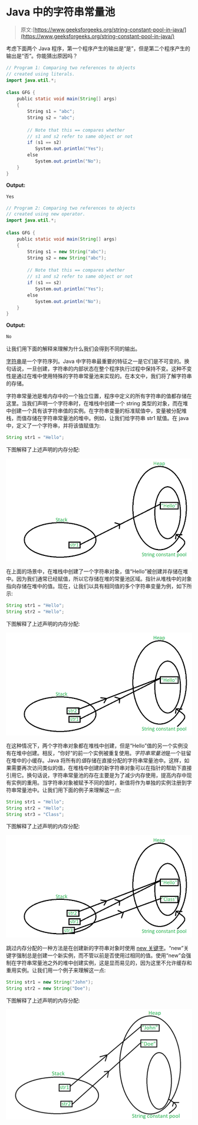 # Java 中的字符串常量池

> 原文:[https://www.geeksforgeeks.org/string-constant-pool-in-java/](https://www.geeksforgeeks.org/string-constant-pool-in-java/)

考虑下面两个 Java 程序，第一个程序产生的输出是“是”，但是第二个程序产生的输出是“否”。你能猜出原因吗？

```java
// Program 1: Comparing two references to objects
// created using literals.
import java.util.*;

class GFG {
    public static void main(String[] args)
    {
        String s1 = "abc";
        String s2 = "abc";

        // Note that this == compares whether
        // s1 and s2 refer to same object or not
        if (s1 == s2)
           System.out.println("Yes");
        else
           System.out.println("No");
    }
}
```

**Output:**

```java
Yes

```

```java
// Program 2: Comparing two references to objects
// created using new operator.
import java.util.*;

class GFG {
    public static void main(String[] args)
    {
        String s1 = new String("abc");
        String s2 = new String("abc");

        // Note that this == compares whether
        // s1 and s2 refer to same object or not
        if (s1 == s2)
           System.out.println("Yes");
        else
           System.out.println("No");
    }
}
```

**Output:**

```java
No

```

让我们用下面的解释来理解为什么我们会得到不同的输出。

[字符串](https://www.geeksforgeeks.org/string-class-in-java/)是一个字符序列。Java 中字符串最重要的特征之一是它们是不可变的。换句话说，一旦创建，字符串的内部状态在整个程序执行过程中保持不变。这种不变性是通过在堆中使用特殊的字符串常量池来实现的。在本文中，我们将了解字符串的存储。

字符串常量池是堆内存中的一个独立位置，程序中定义的所有字符串的值都存储在这里。当我们声明一个字符串时，在堆栈中创建一个 string 类型的对象，而在堆中创建一个具有该字符串值的实例。在字符串变量的标准赋值中，变量被分配堆栈，而值存储在字符串常量池的堆中。例如，让我们给字符串 str1 赋值。在 java 中，定义了一个字符串，并将该值赋值为:

```java
String str1 = "Hello";

```

下图解释了上述声明的内存分配:

[![](img/40e2236d71b693f775ea846588a27374.png)](https://media.geeksforgeeks.org/wp-content/uploads/20200601211147/string_pool_11.png)

在上面的场景中，在堆栈中创建了一个字符串对象，值“Hello”被创建并存储在堆中。因为我们通常已经赋值，所以它存储在堆的常量池区域。指针从堆栈中的对象指向存储在堆中的值。现在，让我们以具有相同值的多个字符串变量为例，如下所示:

```java
String str1 = "Hello";
String str2 = "Hello";

```

下图解释了上述声明的内存分配:

[![](img/8901feed45466e434763788009181161.png)](https://media.geeksforgeeks.org/wp-content/uploads/20200601211203/string_pool_2.png)

在这种情况下，两个字符串对象都在堆栈中创建，但是“Hello”值的另一个实例没有在堆中创建。相反，“你好”的前一个实例被重复使用。*字符串常量池*是一个驻留在堆中的小缓存。Java 将所有的*值*存储在直接分配的字符串常量池中。这样，如果需要再次访问类似的值，在堆栈中创建的新字符串对象可以在指针的帮助下直接引用它。换句话说，字符串常量池的存在主要是为了减少内存使用，提高内存中现有实例的重用。当字符串对象被赋予不同的值时，新值将作为单独的实例注册到字符串常量池中。让我们用下面的例子来理解这一点:

```java
String str1 = "Hello";
String str2 = "Hello";
String str3 = "Class";

```

下图解释了上述声明的内存分配:

[![](img/922bb1ed6873fdf48008ed4f9f272b09.png)](https://media.geeksforgeeks.org/wp-content/uploads/20200602014728/string_pool_3.png)

跳过内存分配的一种方法是在创建新的字符串对象时使用 [new 关键字](https://www.geeksforgeeks.org/new-operator-java/)。“new”关键字强制总是创建一个新实例，而不管以前是否使用过相同的值。使用“new”会强制在字符串常量池之外的堆中创建实例，这是显而易见的，因为这里不允许缓存和重用实例。让我们用一个例子来理解这一点:

```java
String str1 = new String("John");
String str2 = new String("Doe");

```

下图解释了上述声明的内存分配:

[![](img/d565ef25c17f88592f3b94197e3c17ff.png)](https://media.geeksforgeeks.org/wp-content/uploads/20200602104736/output_string_4.png)